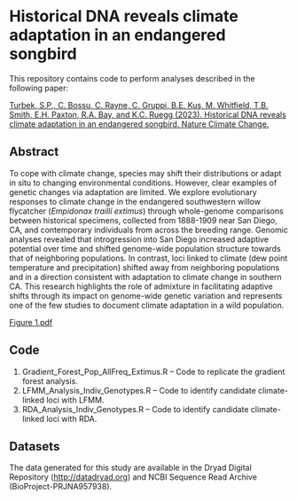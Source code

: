 # Historical DNA reveals climate adaptation in an endangered songbird

This repository contains code to perform analyses described in the following paper:

[Turbek, S.P., C. Bossu, C. Rayne, C. Gruppi, B.E. Kus, M. Whitfield, T.B. Smith, E.H. Paxton, R.A. Bay, and K.C. Ruegg (2023). Historical DNA reveals climate adaptation in an endangered songbird. Nature Climate Change.](https://www.nature.com/articles/s41558-023-01696-3)

## Abstract

To cope with climate change, species may shift their distributions or adapt in situ to changing environmental conditions. However, clear examples of genetic changes via adaptation are limited. We explore evolutionary responses to climate change in the endangered southwestern willow flycatcher (*Empidonax trailli extimus*) through whole-genome comparisons between historical specimens, collected from 1888-1909 near San Diego, CA, and contemporary individuals from across the breeding range. Genomic analyses revealed that introgression into San Diego increased adaptive potential over time and shifted genome-wide population structure towards that of neighboring populations. In contrast, loci linked to climate (dew point temperature and precipitation) shifted away from neighboring populations and in a direction consistent with adaptation to climate change in southern CA. This research highlights the role of admixture in facilitating adaptive shifts through its impact on genome-wide genetic variation and represents one of the few studies to document climate adaptation in a wild population.

[Figure 1.pdf](https://github.com/sturbek/WIFL-Climate-Adaptation/files/11849775/Turbek_Figure1.pdf)

## Code

1) Gradient_Forest_Pop_AllFreq_Extimus.R – Code to replicate the gradient forest analysis.
2) LFMM_Analysis_Indiv_Genotypes.R – Code to identify candidate climate-linked loci with LFMM.
3) RDA_Analysis_Indiv_Genotypes.R – Code to identify candidate climate-linked loci with RDA.

## Datasets

The data generated for this study are available in the Dryad Digital Repository (http://datadryad.org) and NCBI Sequence Read Archive (BioProject-PRJNA957938).
